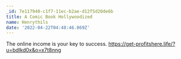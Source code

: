 ```yaml
---
_id: 7e117940-c1f7-11ec-b2ae-d12f5d20de6b
title: A Comic Book Hollywoodized
name: Henrythils
date: '2022-04-22T04:48:46.069Z'
---
```

The online income is your key to success. 
https://get-profitshere.life/?u=bdlkd0x&o=x7t8nng
